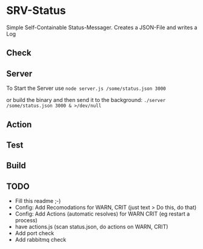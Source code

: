# SRV-Status

Simple Self-Containable Status-Messager. Creates a JSON-File and writes a Log

## Check

## Server

To Start the Server use `node server.js /some/status.json 3000`

or build the binary and then send it to the background: `./server /some/status.json 3000 & >/dev/null`

## Action

## Test

## Build

## TODO

* Fill this readme ;-)
* Config: Add Recomodations for WARN, CRIT (just text > Do this, do that)
* Config: Add Actions (automatic resolves) for WARN CRIT (eg restart a process)
* have actions.js (scan status.json, do actions on WARN, CRIT)
* Add port check
* Add rabbitmq check